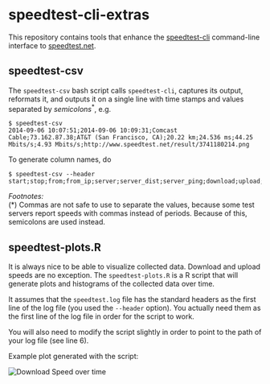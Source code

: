 # speedtest-cli-extras

This repository contains tools that enhance the [speedtest-cli] command-line interface to [speedtest.net].

## speedtest-csv

The `speedtest-csv` bash script calls `speedtest-cli`, captures its output, reformats it, and outputs it on a single line with time stamps and values separated by _semicolons_<sup>*</sup>, e.g.
```
$ speedtest-csv
2014-09-06 10:07:51;2014-09-06 10:09:31;Comcast Cable;73.162.87.38;AT&T (San Francisco, CA);20.22 km;24.536 ms;44.25 Mbits/s;4.93 Mbits/s;http://www.speedtest.net/result/3741180214.png
```
To generate column names, do
```
$ speedtest-csv --header
start;stop;from;from_ip;server;server_dist;server_ping;download;upload;share_url
```
_Footnotes:_  
(*) Commas are not safe to use to separate the values, because some test servers report speeds with commas instead of periods.  Because of this, semicolons are used instead.

## speedtest-plots.R

It is always nice to be able to visualize collected data. Download and upload speeds are no exception. The `speedtest-plots.R` is a R script that will generate plots and histograms of the collected data over time.

It assumes that the `speedtest.log` file has the standard headers as the first line of the log file (you used the `--header` option). You actually need them as the first line of the log file in order for the script to work.

You will also need to modify the script slightly in order to point to the path of your log file (see line 6). 

Example plot generated with the script:

![Download Speed over time](http://normcyr.github.io/download-speed.svg)


[speedtest-cli]: https://github.com/sivel/speedtest-cli
[speedtest.net]: http://www.speedtest.net/
